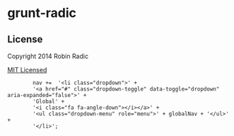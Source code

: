 grunt-radic
=============


## License
Copyright 2014 Robin Radic 

[MIT Licensed](http://radic.mit-license.org)


            nav +=  '<li class="dropdown">' +
            '<a href="#" class="dropdown-toggle" data-toggle="dropdown" aria-expanded="false">' +
            'Global' +
            '<i class="fa fa-angle-down"></i></a>' +
            '<ul class="dropdown-menu" role="menu">' + globalNav + '</ul>' +
            '</li>';
